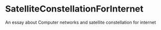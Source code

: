# SatelliteConstellationForInternet
An essay about Computer networks and satellite constellation for internet 

